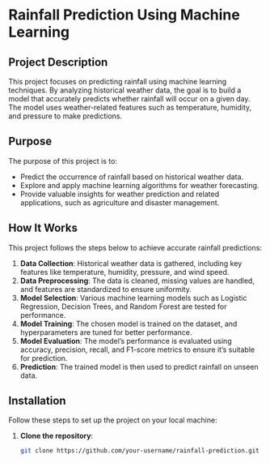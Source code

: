 # Rainfall Prediction Using Machine Learning

## Project Description
This project focuses on predicting rainfall using machine learning techniques. By analyzing historical weather data, the goal is to build a model that accurately predicts whether rainfall will occur on a given day. The model uses weather-related features such as temperature, humidity, and pressure to make predictions.

## Purpose
The purpose of this project is to:
- Predict the occurrence of rainfall based on historical weather data.
- Explore and apply machine learning algorithms for weather forecasting.
- Provide valuable insights for weather prediction and related applications, such as agriculture and disaster management.

## How It Works
This project follows the steps below to achieve accurate rainfall predictions:

1. **Data Collection**: Historical weather data is gathered, including key features like temperature, humidity, pressure, and wind speed.
2. **Data Preprocessing**: The data is cleaned, missing values are handled, and features are standardized to ensure uniformity.
3. **Model Selection**: Various machine learning models such as Logistic Regression, Decision Trees, and Random Forest are tested for performance.
4. **Model Training**: The chosen model is trained on the dataset, and hyperparameters are tuned for better performance.
5. **Model Evaluation**: The model’s performance is evaluated using accuracy, precision, recall, and F1-score metrics to ensure it’s suitable for prediction.
6. **Prediction**: The trained model is then used to predict rainfall on unseen data.

## Installation
Follow these steps to set up the project on your local machine:

1. **Clone the repository**:
   ```bash
   git clone https://github.com/your-username/rainfall-prediction.git

